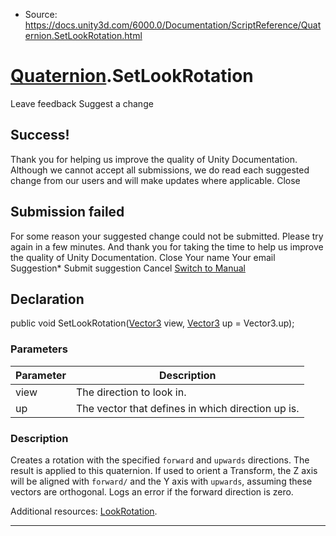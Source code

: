 * Source: https://docs.unity3d.com/6000.0/Documentation/ScriptReference/Quaternion.SetLookRotation.html

#  [Quaternion](https://docs.unity3d.com/6000.0/Documentation/ScriptReference/Quaternion.html).SetLookRotation
Leave feedback
Suggest a change
## Success!
Thank you for helping us improve the quality of Unity Documentation. Although we cannot accept all submissions, we do read each suggested change from our users and will make updates where applicable.
Close
## Submission failed
For some reason your suggested change could not be submitted. Please <a>try again</a> in a few minutes. And thank you for taking the time to help us improve the quality of Unity Documentation.
Close
Your name Your email Suggestion* Submit suggestion
Cancel
[Switch to Manual](https://docs.unity3d.com/6000.0/Documentation/Manual/class-Quaternion.html "Go to Quaternion Component in the Manual")
## Declaration
public void SetLookRotation([Vector3](https://docs.unity3d.com/6000.0/Documentation/ScriptReference/Vector3.html) view, [Vector3](https://docs.unity3d.com/6000.0/Documentation/ScriptReference/Vector3.html) up = Vector3.up); 
### Parameters
Parameter | Description  
---|---  
view | The direction to look in.  
up | The vector that defines in which direction up is.  
### Description
Creates a rotation with the specified `forward` and `upwards` directions.
The result is applied to this quaternion. If used to orient a Transform, the Z axis will be aligned with `forward/` and the Y axis with `upwards`, assuming these vectors are orthogonal. Logs an error if the forward direction is zero.  
  
Additional resources: [LookRotation](https://docs.unity3d.com/6000.0/Documentation/ScriptReference/Quaternion.LookRotation.html).
* * *

